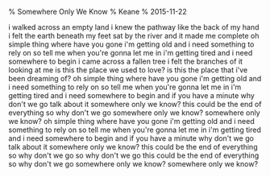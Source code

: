 % Somewhere Only We Know
% Keane
% 2015-11-22

i walked across an empty land
i knew the pathway like the back of my hand
i felt the earth beneath my feet
sat by the river and it made me complete
oh simple thing where have you gone
i'm getting old and i need something to rely on
so tell me when you're gonna let me in
i'm getting tired and i need somewhere to begin
i came across a fallen tree
i felt the branches of it looking at me
is this the place we used to love?
is this the place that i've been dreaming of?
oh simple thing where have you gone
i'm getting old and i need something to rely on
so tell me when you're gonna let me in
i'm getting tired and i need somewhere to begin
and if you have a minute why don't we go
talk about it somewhere only we know?
this could be the end of everything
so why don't we go
somewhere only we know?
somewhere only we know?
oh simple thing where have you gone
i'm getting old and i need something to rely on
so tell me when you're gonna let me in
i'm getting tired and i need somewhere to begin
and if you have a minute why don't we go
talk about it somewhere only we know?
this could be the end of everything
so why don't we go
so why don't we go
this could be the end of everything
so why don't we go
somewhere only we know?
somewhere only we know?